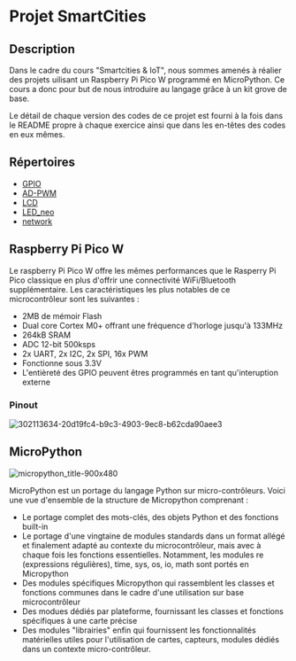 # Projet SmartCities
## Description
Dans le cadre du cours "Smartcities & IoT", nous sommes amenés à réalier des projets uilisant un Raspberry Pi Pico W programmé en MicroPython. Ce cours a donc pour but de nous introduire au langage grâce à un kit grove de base.

Le détail de chaque version des codes de ce projet est fourni à la fois dans le README propre à chaque exercice ainsi que dans les en-têtes des codes en eux mêmes.

## Répertoires
- [GPIO](https://github.com/hepl-Heusdain/smartcities/blob/main/GPIO/GPIO_README.md)
- [AD-PWM](https://github.com/hepl-Heusdain/smartcities/blob/main/AD-PWM/AD-PWM_README.md)
- [LCD](https://github.com/hepl-Heusdain/smartcities/blob/main/LCD/LCD_README.md)
- [LED_neo](https://github.com/hepl-Heusdain/smartcities/blob/main/LED_neo/LED_neo_README.md)
- [network](https://github.com/hepl-Heusdain/smartcities/blob/main/network/network_README.md)

## Raspberry Pi Pico W
Le raspberry Pi Pico W offre les mêmes performances que le Rasperry Pi Pico classique en plus d'offrir une connectivité WiFi/Bluetooth supplémentaire.
Les caractéristiques les plus notables de ce microcontrôleur sont les suivantes :
- 2MB de mémoir Flash
- Dual core Cortex M0+ offrant une fréquence d'horloge jusqu'à 133MHz
- 264kB SRAM
- ADC 12-bit 500ksps
- 2x UART, 2x I2C, 2x SPI, 16x PWM
- Fonctionne sous 3.3V
- L'entièreté des GPIO peuvent êtres programmés en tant qu'interuption externe

### Pinout
![302113634-20d19fc4-b9c3-4903-9ec8-b62cda90aee3](https://github.com/user-attachments/assets/7db5d3e3-2b80-4f3e-994b-bcd2d8b20a01)

## MicroPython
![micropython_title-900x480](https://github.com/user-attachments/assets/97c1f849-74d6-49c1-ad9a-27ffa144ec24)

MicroPython est un portage du langage Python sur micro-contrôleurs. Voici une vue d'ensemble de la structure de Micropython comprenant :
- Le portage complet des mots-clés, des objets Python et des fonctions built-in
- Le portage d'une vingtaine de modules standards dans un format allégé et finalement adapté au contexte du microcontrôleur, mais avec à chaque fois les fonctions essentielles. Notamment, les modules re (expressions régulières), time, sys, os, io, math sont portés en Micropython
- Des modules spécifiques Micropython qui rassemblent les classes et fonctions communes dans le cadre d'une utilisation sur base microcontrôleur
- Des modues dédiés par plateforme, fournissant les classes et fonctions spécifiques à une carte précise
- Des modules "librairies" enfin qui fournissent les fonctionnalités matérielles utiles pour l'utilisation de cartes, capteurs, modules dédiés dans un contexte micro-contrôleur.


